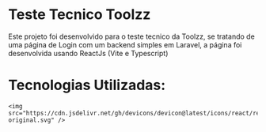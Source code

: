 # Teste Tecnico Toolzz

<p stylee="text-align: center; font-size: 14px">Este projeto foi desenvolvido para o teste tecnico da Toolzz, se tratando de uma página de Login com um backend simples em Laravel, a página foi desenvolvida usando ReactJs (Vite e Typescript)
</p>

<div>
    <h1>Tecnologias Utilizadas:</h1>

    <img src="https://cdn.jsdelivr.net/gh/devicons/devicon@latest/icons/react/react-original.svg" />
</div>